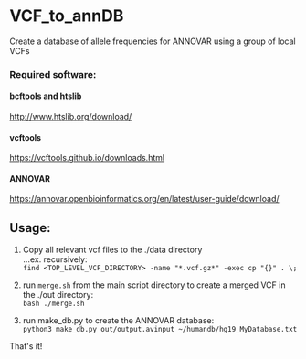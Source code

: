 # VCF\_to\_annDB  

Create a database of allele frequencies for ANNOVAR using a group of local VCFs  

### Required software:  
#### bcftools and htslib  
http://www.htslib.org/download/  
#### vcftools  
https://vcftools.github.io/downloads.html  
#### ANNOVAR
https://annovar.openbioinformatics.org/en/latest/user-guide/download/  


## Usage:
1) Copy all relevant vcf files to the ./data directory  
...ex. recursively:  
`find <TOP_LEVEL_VCF_DIRECTORY> -name "*.vcf.gz*" -exec cp "{}" . \;`  

2) run `merge.sh` from the main script directory to create a merged VCF in the ./out directory:  
`bash ./merge.sh`  

3) run make\_db.py to create the ANNOVAR database:  
`python3 make_db.py out/output.avinput ~/humandb/hg19_MyDatabase.txt`  

That's it!   
